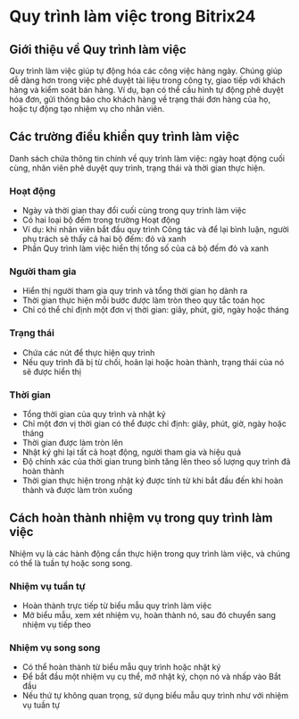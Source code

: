 # Quy trình làm việc trong Bitrix24

## Giới thiệu về Quy trình làm việc

Quy trình làm việc giúp tự động hóa các công việc hàng ngày. Chúng giúp dễ dàng hơn trong việc phê duyệt tài liệu trong công ty, giao tiếp với khách hàng và kiểm soát bán hàng. Ví dụ, bạn có thể cấu hình tự động phê duyệt hóa đơn, gửi thông báo cho khách hàng về trạng thái đơn hàng của họ, hoặc tự động tạo nhiệm vụ cho nhân viên.

## Các trường điều khiển quy trình làm việc

Danh sách chứa thông tin chính về quy trình làm việc: ngày hoạt động cuối cùng, nhân viên phê duyệt quy trình, trạng thái và thời gian thực hiện.

### Hoạt động
- Ngày và thời gian thay đổi cuối cùng trong quy trình làm việc
- Có hai loại bộ đếm trong trường Hoạt động
- Ví dụ: khi nhân viên bắt đầu quy trình Công tác và để lại bình luận, người phụ trách sẽ thấy cả hai bộ đếm: đỏ và xanh
- Phần Quy trình làm việc hiển thị tổng số của cả bộ đếm đỏ và xanh

### Người tham gia
- Hiển thị người tham gia quy trình và tổng thời gian họ dành ra
- Thời gian thực hiện mỗi bước được làm tròn theo quy tắc toán học
- Chỉ có thể chỉ định một đơn vị thời gian: giây, phút, giờ, ngày hoặc tháng

### Trạng thái
- Chứa các nút để thực hiện quy trình
- Nếu quy trình đã bị từ chối, hoãn lại hoặc hoàn thành, trạng thái của nó sẽ được hiển thị

### Thời gian
- Tổng thời gian của quy trình và nhật ký
- Chỉ một đơn vị thời gian có thể được chỉ định: giây, phút, giờ, ngày hoặc tháng
- Thời gian được làm tròn lên
- Nhật ký ghi lại tất cả hoạt động, người tham gia và hiệu quả
- Độ chính xác của thời gian trung bình tăng lên theo số lượng quy trình đã hoàn thành
- Thời gian thực hiện trong nhật ký được tính từ khi bắt đầu đến khi hoàn thành và được làm tròn xuống

## Cách hoàn thành nhiệm vụ trong quy trình làm việc

Nhiệm vụ là các hành động cần thực hiện trong quy trình làm việc, và chúng có thể là tuần tự hoặc song song.

### Nhiệm vụ tuần tự
- Hoàn thành trực tiếp từ biểu mẫu quy trình làm việc
- Mở biểu mẫu, xem xét nhiệm vụ, hoàn thành nó, sau đó chuyển sang nhiệm vụ tiếp theo

### Nhiệm vụ song song
- Có thể hoàn thành từ biểu mẫu quy trình hoặc nhật ký
- Để bắt đầu một nhiệm vụ cụ thể, mở nhật ký, chọn nó và nhấp vào Bắt đầu
- Nếu thứ tự không quan trọng, sử dụng biểu mẫu quy trình như với nhiệm vụ tuần tự
